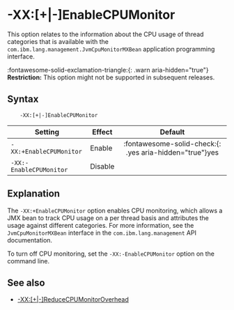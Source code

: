 <!--
* Copyright (c) 2017, 2021 IBM Corp. and others
*
* This program and the accompanying materials are made
* available under the terms of the Eclipse Public License 2.0
* which accompanies this distribution and is available at
* https://www.eclipse.org/legal/epl-2.0/ or the Apache
* License, Version 2.0 which accompanies this distribution and
* is available at https://www.apache.org/licenses/LICENSE-2.0.
*
* This Source Code may also be made available under the
* following Secondary Licenses when the conditions for such
* availability set forth in the Eclipse Public License, v. 2.0
* are satisfied: GNU General Public License, version 2 with
* the GNU Classpath Exception [1] and GNU General Public
* License, version 2 with the OpenJDK Assembly Exception [2].
*
* [1] https://www.gnu.org/software/classpath/license.html
* [2] http://openjdk.java.net/legal/assembly-exception.html
*
* SPDX-License-Identifier: EPL-2.0 OR Apache-2.0 OR GPL-2.0 WITH
* Classpath-exception-2.0 OR LicenseRef-GPL-2.0 WITH Assembly-exception
-->

# -XX:\[+|-\]EnableCPUMonitor

This option relates to the information about the CPU usage of thread categories that is available with the `com.ibm.lang.management.JvmCpuMonitorMXBean` application programming interface.

:fontawesome-solid-exclamation-triangle:{: .warn aria-hidden="true"} **Restriction:** This option might not be supported in subsequent releases.

## Syntax

        -XX:[+|-]EnableCPUMonitor

| Setting                 | Effect  | Default                                                                            |
|-------------------------|---------|:----------------------------------------------------------------------------------:|
| `-XX:+EnableCPUMonitor` | Enable  | :fontawesome-solid-check:{: .yes aria-hidden="true"}<span class="sr-only">yes</span> |
| `-XX:-EnableCPUMonitor` | Disable |                                                                                    |

## Explanation

The `-XX:+EnableCPUMonitor` option enables CPU monitoring, which allows a JMX bean to track CPU usage on a per thread basis and attributes the usage against different categories. For more information, see the `JvmCpuMonitorMXBean` interface in the `com.ibm.lang.management` API documentation.

To turn off CPU monitoring, set the `-XX:-EnableCPUMonitor` option on the command line.

## See also

- [-XX:\[+|-\]ReduceCPUMonitorOverhead](xxreducecpumonitoroverhead.md)

<!-- ==== END OF TOPIC ==== xxenablecpumonitor.md ==== -->
